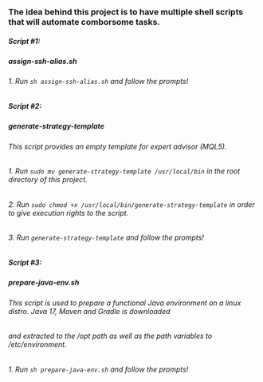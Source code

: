 ### The idea behind this project is to have multiple shell scripts that will automate comborsome tasks.

##### Script #1:
##### assign-ssh-alias.sh
###### 1. Run ```sh assign-ssh-alias.sh``` and follow the prompts!

##### Script #2:
##### generate-strategy-template
###### This script provides an empty template for expert advisor (MQL5).
###### 1. Run ```sudo mv generate-strategy-template /usr/local/bin``` in the root directory of this project.
###### 2. Run ``sudo chmod +x /usr/local/bin/generate-strategy-template`` in order to give execution rights to the script.
###### 3. Run ``generate-strategy-template`` and follow the prompts!


##### Script #3:
##### prepare-java-env.sh
###### This script is used to prepare a functional Java environment on a linux distro. Java 17, Maven and Gradle is downloaded
###### and extracted to the /opt path as well as the path variables to /etc/environment.
###### 1. Run ``sh prepare-java-env.sh`` and follow the prompts!
